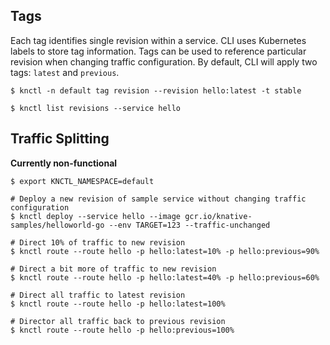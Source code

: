 ## Tags

Each tag identifies single revision within a service. CLI uses Kubernetes labels to store tag information. Tags can be used to reference particular revision when changing traffic configuration. By default, CLI will apply two tags: `latest` and `previous`.

```
$ knctl -n default tag revision --revision hello:latest -t stable

$ knctl list revisions --service hello
```

## Traffic Splitting

**Currently non-functional**

```
$ export KNCTL_NAMESPACE=default

# Deploy a new revision of sample service without changing traffic configuration
$ knctl deploy --service hello --image gcr.io/knative-samples/helloworld-go --env TARGET=123 --traffic-unchanged

# Direct 10% of traffic to new revision
$ knctl route --route hello -p hello:latest=10% -p hello:previous=90%

# Direct a bit more of traffic to new revision
$ knctl route --route hello -p hello:latest=40% -p hello:previous=60%

# Direct all traffic to latest revision
$ knctl route --route hello -p hello:latest=100%

# Director all traffic back to previous revision
$ knctl route --route hello -p hello:previous=100%
```

